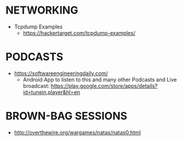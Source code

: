 # NETWORKING
* Tcpdump Examples
    * https://hackertarget.com/tcpdump-examples/

# PODCASTS
* https://softwareengineeringdaily.com/
    * Android App to listen to this and many other Podcasts and Live broadcast: https://play.google.com/store/apps/details?id=tunein.player&hl=en

# BROWN-BAG SESSIONS
* http://overthewire.org/wargames/natas/natas0.html

